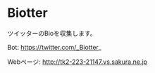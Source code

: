 # Biotter

ツイッターのBioを収集します。

Bot: https://twitter.com/_Biotter_

Webページ: http://tk2-223-21147.vs.sakura.ne.jp
